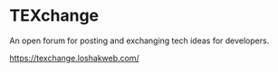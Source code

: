 # TEXchange
An open forum for posting and exchanging tech ideas for developers. 

https://texchange.loshakweb.com/
